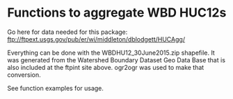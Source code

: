 Functions to aggregate WBD HUC12s
=================================

Go here for data needed for this package: ftp://ftpext.usgs.gov/pub/er/wi/middleton/dblodgett/HUCAgg/

Everything can be done with the WBDHU12_30June2015.zip shapefile. It was generated from the Watershed Boundary Dataset Geo Data Base that is also included at the ftpint site above. ogr2ogr was used to make that conversion.

See function examples for usage.

